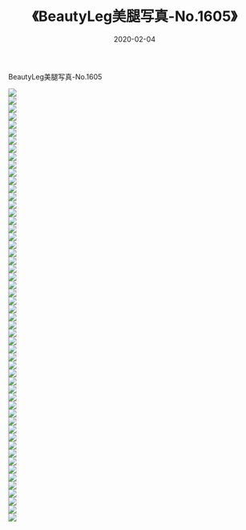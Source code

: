 ﻿---
layout: post
title:  《BeautyLeg美腿写真-No.1605》
date:   2020-02-04
img: http://img.660000.xyz/Sharelink/网络美图/2020/BeautyLeg美腿写真-No.1605/000.jpg
categories: [美女, 清纯, 唯美]
---

BeautyLeg美腿写真-No.1605

  ![](http://img.660000.xyz/Sharelink/网络美图/2020/BeautyLeg美腿写真-No.1605/001.jpg) <br> ![](http://img.660000.xyz/Sharelink/网络美图/2020/BeautyLeg美腿写真-No.1605/002.jpg) <br> ![](http://img.660000.xyz/Sharelink/网络美图/2020/BeautyLeg美腿写真-No.1605/003.jpg) <br> ![](http://img.660000.xyz/Sharelink/网络美图/2020/BeautyLeg美腿写真-No.1605/004.jpg) <br> ![](http://img.660000.xyz/Sharelink/网络美图/2020/BeautyLeg美腿写真-No.1605/005.jpg) <br> ![](http://img.660000.xyz/Sharelink/网络美图/2020/BeautyLeg美腿写真-No.1605/006.jpg) <br> ![](http://img.660000.xyz/Sharelink/网络美图/2020/BeautyLeg美腿写真-No.1605/007.jpg) <br> ![](http://img.660000.xyz/Sharelink/网络美图/2020/BeautyLeg美腿写真-No.1605/008.jpg) <br> ![](http://img.660000.xyz/Sharelink/网络美图/2020/BeautyLeg美腿写真-No.1605/009.jpg) <br> ![](http://img.660000.xyz/Sharelink/网络美图/2020/BeautyLeg美腿写真-No.1605/010.jpg) <br> ![](http://img.660000.xyz/Sharelink/网络美图/2020/BeautyLeg美腿写真-No.1605/011.jpg) <br> ![](http://img.660000.xyz/Sharelink/网络美图/2020/BeautyLeg美腿写真-No.1605/012.jpg) <br> ![](http://img.660000.xyz/Sharelink/网络美图/2020/BeautyLeg美腿写真-No.1605/013.jpg) <br> ![](http://img.660000.xyz/Sharelink/网络美图/2020/BeautyLeg美腿写真-No.1605/014.jpg) <br> ![](http://img.660000.xyz/Sharelink/网络美图/2020/BeautyLeg美腿写真-No.1605/015.jpg) <br> ![](http://img.660000.xyz/Sharelink/网络美图/2020/BeautyLeg美腿写真-No.1605/016.jpg) <br> ![](http://img.660000.xyz/Sharelink/网络美图/2020/BeautyLeg美腿写真-No.1605/017.jpg) <br> ![](http://img.660000.xyz/Sharelink/网络美图/2020/BeautyLeg美腿写真-No.1605/018.jpg) <br> ![](http://img.660000.xyz/Sharelink/网络美图/2020/BeautyLeg美腿写真-No.1605/019.jpg) <br> ![](http://img.660000.xyz/Sharelink/网络美图/2020/BeautyLeg美腿写真-No.1605/020.jpg) <br> ![](http://img.660000.xyz/Sharelink/网络美图/2020/BeautyLeg美腿写真-No.1605/021.jpg) <br> ![](http://img.660000.xyz/Sharelink/网络美图/2020/BeautyLeg美腿写真-No.1605/022.jpg) <br> ![](http://img.660000.xyz/Sharelink/网络美图/2020/BeautyLeg美腿写真-No.1605/023.jpg) <br> ![](http://img.660000.xyz/Sharelink/网络美图/2020/BeautyLeg美腿写真-No.1605/024.jpg) <br> ![](http://img.660000.xyz/Sharelink/网络美图/2020/BeautyLeg美腿写真-No.1605/025.jpg) <br> ![](http://img.660000.xyz/Sharelink/网络美图/2020/BeautyLeg美腿写真-No.1605/026.jpg) <br> ![](http://img.660000.xyz/Sharelink/网络美图/2020/BeautyLeg美腿写真-No.1605/027.jpg) <br> ![](http://img.660000.xyz/Sharelink/网络美图/2020/BeautyLeg美腿写真-No.1605/028.jpg) <br> ![](http://img.660000.xyz/Sharelink/网络美图/2020/BeautyLeg美腿写真-No.1605/029.jpg) <br> ![](http://img.660000.xyz/Sharelink/网络美图/2020/BeautyLeg美腿写真-No.1605/030.jpg) <br> ![](http://img.660000.xyz/Sharelink/网络美图/2020/BeautyLeg美腿写真-No.1605/031.jpg) <br> ![](http://img.660000.xyz/Sharelink/网络美图/2020/BeautyLeg美腿写真-No.1605/032.jpg) <br> ![](http://img.660000.xyz/Sharelink/网络美图/2020/BeautyLeg美腿写真-No.1605/033.jpg) <br> ![](http://img.660000.xyz/Sharelink/网络美图/2020/BeautyLeg美腿写真-No.1605/034.jpg) <br> ![](http://img.660000.xyz/Sharelink/网络美图/2020/BeautyLeg美腿写真-No.1605/035.jpg) <br> ![](http://img.660000.xyz/Sharelink/网络美图/2020/BeautyLeg美腿写真-No.1605/036.jpg) <br> ![](http://img.660000.xyz/Sharelink/网络美图/2020/BeautyLeg美腿写真-No.1605/037.jpg) <br> ![](http://img.660000.xyz/Sharelink/网络美图/2020/BeautyLeg美腿写真-No.1605/038.jpg) <br> ![](http://img.660000.xyz/Sharelink/网络美图/2020/BeautyLeg美腿写真-No.1605/039.jpg) <br> ![](http://img.660000.xyz/Sharelink/网络美图/2020/BeautyLeg美腿写真-No.1605/040.jpg) <br> ![](http://img.660000.xyz/Sharelink/网络美图/2020/BeautyLeg美腿写真-No.1605/041.jpg) <br> ![](http://img.660000.xyz/Sharelink/网络美图/2020/BeautyLeg美腿写真-No.1605/042.jpg) <br> ![](http://img.660000.xyz/Sharelink/网络美图/2020/BeautyLeg美腿写真-No.1605/043.jpg) <br> ![](http://img.660000.xyz/Sharelink/网络美图/2020/BeautyLeg美腿写真-No.1605/044.jpg) <br> ![](http://img.660000.xyz/Sharelink/网络美图/2020/BeautyLeg美腿写真-No.1605/045.jpg) <br> ![](http://img.660000.xyz/Sharelink/网络美图/2020/BeautyLeg美腿写真-No.1605/046.jpg) <br> ![](http://img.660000.xyz/Sharelink/网络美图/2020/BeautyLeg美腿写真-No.1605/047.jpg) <br> ![](http://img.660000.xyz/Sharelink/网络美图/2020/BeautyLeg美腿写真-No.1605/048.jpg) <br> ![](http://img.660000.xyz/Sharelink/网络美图/2020/BeautyLeg美腿写真-No.1605/049.jpg) <br> ![](http://img.660000.xyz/Sharelink/网络美图/2020/BeautyLeg美腿写真-No.1605/050.jpg) <br> ![](http://img.660000.xyz/Sharelink/网络美图/2020/BeautyLeg美腿写真-No.1605/051.jpg) <br> ![](http://img.660000.xyz/Sharelink/网络美图/2020/BeautyLeg美腿写真-No.1605/052.jpg) <br> ![](http://img.660000.xyz/Sharelink/网络美图/2020/BeautyLeg美腿写真-No.1605/053.jpg) <br> ![](http://img.660000.xyz/Sharelink/网络美图/2020/BeautyLeg美腿写真-No.1605/054.jpg) <br>